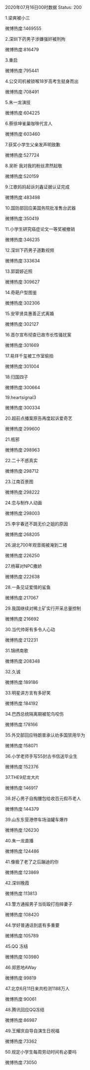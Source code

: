 2020年07月16日00时数据
Status: 200

1.梁爽被小三

微博热度:1469555

2.深圳下药男子涉嫌强奸被刑拘

微博热度:816479

3.重启

微博热度:795441

4.公交司机被锁喉18岁高考生挺身而出

微博热度:708491

5.朱一龙演技

微博热度:604225

6.蔡徐坤雀巢咖啡代言人

微博热度:603460

7.获奖小学生父亲发声明致歉

微博热度:527724

8.吴昕 我对我的粉丝肃然起敬

微博热度:520159

9.江歌妈妈起诉刘鑫证据认证完成

微博热度:483498

10.国防部回应美国务院批准售台武器

微博热度:350419

11.小学生研究癌症论文一等奖被撤销

微博热度:346235

12.深圳下药男子道歉视频

微博热度:333634

13.郭碧婷近照

微博热度:309627

14.奇葩户型图鉴

微博热度:302306

15.安宰贤具惠善正式离婚

微博热度:302127

16.首尔宣布彻查已故市长性骚扰案

微博热度:301669

17.易烊千玺被工作室偷拍

微博热度:301004

18.归国四子

微博热度:300664

19.heartsignal3

微博热度:300334

20.超前点播案原告再度起诉爱奇艺

微博热度:299600

21.瓶邪

微博热度:298963

22.二十不惑真实

微博热度:298712

23.江南百景图

微博热度:298222

24.恋与制作人动画

微博热度:298003

25.李宇春还不跳无价之姐的原因

微博热度:268205

26.湖北700年观音阁被淹到二楼

微博热度:226250

27.杨幂对NPC撒娇

微博热度:222638

28.一条见证爱情的鲨鱼

微博热度:217067

29.我国继续对稀土矿实行开采总量控制

微博热度:216692

30.当代帅哥有多令人心动

微博热度:212231

31.锦绣南歌

微博热度:208348

32.久诚

微博热度:189186

33.明星讲方言有多好笑

微博热度:184192

34.巴西总统隔离期被鸵鸟咬伤

微博热度:178166

35.外交部回应特朗普承认劝多国禁用华为

微博热度:158071

36.小学老师手写55封古书信送毕业生

微博热度:152376

37.THE9尼龙大片

微博热度:146917

38.好心男子自掏腰包给收百元假币老人

微博热度:144379

39.山东东营港停车场油罐车爆炸

微博热度:126230

40.朱一龙直播

微博热度:124486

41.像极了老了之后蹦迪的你

微博热度:123869

42.深圳晚霞

微博热度:113813

43.警方通报男子当街殴打抱摔妻子

微博热度:108420

44.学好普通话到底有多重要

微博热度:105789

45.QQ 冻结

微博热度:103980

46.郑恩地AWay

微博热度:99819

47.北京6月11日来共检测1188万人

微博热度:90061

48.腾讯回应QQ冻结

微博热度:86987

49.王耀庆自导自演生日祝福

微博热度:73362

50.规定小学生每周劳动时间有必要吗

微博热度:73050

